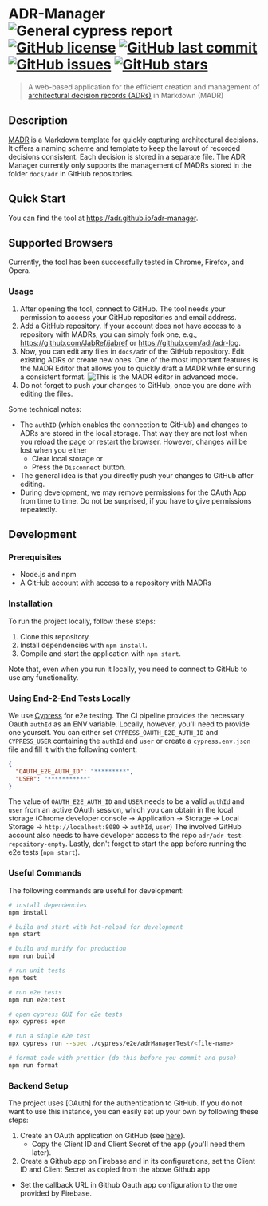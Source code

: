 # ADR-Manager ![General cypress report](https://github.com/adr/adr-manager/workflows/General%20cypress%20report/badge.svg?branch=cypress-integration) [![GitHub license](https://img.shields.io/github/license/adr/adr-manager)](https://github.com/adr/adr-manager/blob/main/LICENSE) [![GitHub last commit](https://img.shields.io/github/last-commit/adr/adr-manager)](https://github.com/adr/adr-manager/commits/main) [![GitHub issues](https://img.shields.io/github/issues/adr/adr-manager)](https://github.com/adr/adr-manager/issues) [![GitHub stars](https://img.shields.io/github/stars/adr/adr-manager)](https://github.com/adr/adr-manager/stargazers)

> A web-based application for the efficient creation and management of [architectural decision records (ADRs)](https://adr.github.io) in Markdown (MADR)

## Description

[MADR](https://adr.github.io/madr/) is a Markdown template for quickly capturing architectural decisions.
It offers a naming scheme and template to keep the layout of recorded decisions consistent.
Each decision is stored in a separate file.
The ADR Manager currently only supports the management of MADRs stored in the folder `docs/adr` in GitHub repositories.

## Quick Start

You can find the tool at https://adr.github.io/adr-manager.

## Supported Browsers

Currently, the tool has been successfully tested in Chrome, Firefox, and Opera.

### Usage

1. After opening the tool, connect to GitHub. The tool needs your permission to access your GitHub repositories and email address.
2. Add a GitHub repository. If your account does not have access to a repository with MADRs, you can simply fork one, e.g., <https://github.com/JabRef/jabref> or <https://github.com/adr/adr-log>.
3. Now, you can edit any files in `docs/adr` of the GitHub repository.
   Edit existing ADRs or create new ones.
   One of the most important features is the MADR Editor that allows you to quickly draft a MADR while ensuring a consistent format.
   ![This is the MADR editor in advanced mode.](docs/img/editor-screenshot.png)
4. Do not forget to push your changes to GitHub, once you are done with editing the files.

Some technical notes:

- The `authID` (which enables the connection to GitHub) and changes to ADRs are stored in the local storage.
  That way they are not lost when you reload the page or restart the browser.
  However, changes will be lost when you either
  - Clear local storage or
  - Press the `Disconnect` button.
- The general idea is that you directly push your changes to GitHub after editing.
- During development, we may remove permissions for the OAuth App from time to time.
  Do not be surprised, if you have to give permissions repeatedly.

## Development

### Prerequisites

- Node.js and npm
- A GitHub account with access to a repository with MADRs

### Installation

To run the project locally, follow these steps:

1. Clone this repository.
2. Install dependencies with `npm install`.
3. Compile and start the application with `npm start`.

Note that, even when you run it locally, you need to connect to GitHub to use any functionality.

### Using End-2-End Tests Locally

We use [Cypress](https://www.cypress.io/) for e2e testing.
The CI pipeline provides the necessary Oauth `authId` as an ENV variable.
Locally, however, you'll need to provide one yourself.
You can either set `CYPRESS_OAUTH_E2E_AUTH_ID` and `CYPRESS_USER` containing the `authId` and `user` or create a `cypress.env.json` file and fill it with the following content:

```json
{
  "OAUTH_E2E_AUTH_ID": "*********",
  "USER": "***********"
}
```

The value of `OAUTH_E2E_AUTH_ID` and `USER` needs to be a valid `authId` and `user` from an active OAuth session, which you can obtain in the local storage (Chrome developer console -> Application -> Storage -> Local Storage -> `http://localhost:8080` -> `authId`, `user`)
The involved GitHub account also needs to have developer access to the repo `adr/adr-test-repository-empty`.
Lastly, don't forget to start the app before running the e2e tests (`npm start`).

### Useful Commands

The following commands are useful for development:

```bash
# install dependencies
npm install

# build and start with hot-reload for development
npm start

# build and minify for production
npm run build

# run unit tests
npm test

# run e2e tests
npm run e2e:test

# open cypress GUI for e2e tests
npx cypress open

# run a single e2e test
npx cypress run --spec ./cypress/e2e/adrManagerTest/<file-name>

# format code with prettier (do this before you commit and push)
npm run format
```

### Backend Setup

The project uses [OAuth] for the authentication to GitHub.
If you do not want to use this instance, you can easily set up your own by following these steps:

1. Create an OAuth application on GitHub (see [here](https://docs.github.com/en/github-ae@latest/developers/apps/creating-an-oauth-app)).
   - Copy the Client ID and Client Secret of the app (you'll need them later).
2. Create a Github app on Firebase and in its configurations, set the Client ID and Client Secret as copied from the above Github app

- Set the callback URL in Github Oauth app configuration to the one provided by Firebase.

